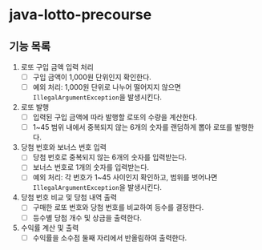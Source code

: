 # java-lotto-precourse

## 기능 목록

1. 로또 구입 금액 입력 처리
    - [ ]  구입 금액이 1,000원 단위인지 확인한다.
    - [ ]  예외 처리: 1,000원 단위로 나누어 떨어지지 않으면 `IllegalArgumentException`을 발생시킨다.
2. 로또 발행
    - [ ]  입력된 구입 금액에 따라 발행할 로또의 수량을 계산한다.
    - [ ]  1~45 범위 내에서 중복되지 않는 6개의 숫자를 랜덤하게 뽑아 로또를 발행한다.
3. 당첨 번호와 보너스 번호 입력
    - [ ]  당첨 번호로 중복되지 않는 6개의 숫자를 입력받는다.
    - [ ]  보너스 번호로 1개의 숫자를 입력받는다.
    - [ ]  예외 처리: 각 번호가 1~45 사이인지 확인하고, 범위를 벗어나면 `IllegalArgumentException`을 발생시킨다.
4. 당첨 번호 비교 및 당첨 내역 출력
    - [ ]  구매한 로또 번호와 당첨 번호를 비교하여 등수를 결정한다.
    - [ ]  등수별 당첨 개수 및 상금을 출력한다.
5. 수익률 계산 및 출력
    - [ ]  수익률을 소수점 둘째 자리에서 반올림하여 출력한다.